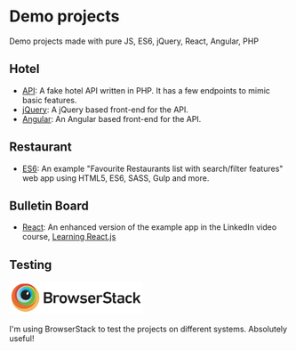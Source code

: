 # Demo projects
Demo projects made with pure JS, ES6, jQuery, React, Angular, PHP

## Hotel

* [API](hotel/api): A fake hotel API written in PHP. It has a few endpoints to mimic basic features.
* [jQuery](hotel/jquery): A jQuery based front-end for the API.
* [Angular](hotel/angular): An Angular based front-end for the API.

## Restaurant

* [ES6](restaurant/es6): An example "Favourite Restaurants list with search/filter features" web app using HTML5, ES6, SASS, Gulp and more.

## Bulletin Board

* [React](bulletin-board): An enhanced version of the example app in the LinkedIn video course, [Learning React.js](https://www.linkedin.com/learning/learning-react-js-2)

## Testing
![BrowserStack](browserstack.png?raw=true "BrowserStack")

I'm using BrowserStack to test the projects on different systems. Absolutely useful!
